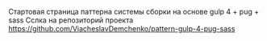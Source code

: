 Стартовая страница паттерна системы сборки на основе gulp 4 + pug + sass
Сслка на репозиторий проекта https://github.com/ViacheslavDemchenko/pattern-gulp-4-pug-sass